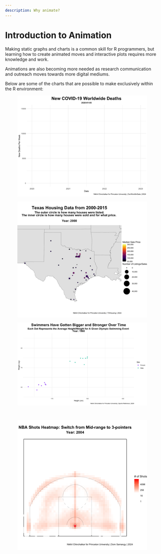 ```yaml
---
description: Why animate?
---
```


# Introduction to Animation

Making static graphs and charts is a common skill for R programmers, but learning how to create animated moves and interactive plots requires more knowledge and work.&#x20;

Animations are also becoming more needed as research communication and outreach moves towards more digital mediums.

Below are some of the charts that are possible to make exclusively within the R environment:

<div data-full-width="true">

<figure><img src=".gitbook/assets/final (26).gif" alt="" width="563"><figcaption></figcaption></figure>

 

<figure><img src=".gitbook/assets/final (1).gif" alt="" width="563"><figcaption></figcaption></figure>

</div>

<div data-full-width="true">

<figure><img src=".gitbook/assets/final 7.gif" alt=""><figcaption></figcaption></figure>

 

<figure><img src=".gitbook/assets/final 8.gif" alt=""><figcaption></figcaption></figure>

</div>

<div data-full-width="true">

<figure><img src=".gitbook/assets/final (27).gif" alt=""><figcaption></figcaption></figure>

 

<figure><img src=".gitbook/assets/final 9.gif" alt=""><figcaption></figcaption></figure>

</div>

<div data-full-width="true">

<figure><img src=".gitbook/assets/final 10.gif" alt=""><figcaption></figcaption></figure>

</div>

<div data-full-width="true">

<figure><img src=".gitbook/assets/final_optimized.gif" alt=""><figcaption></figcaption></figure>

 

<figure><img src=".gitbook/assets/final 6 (2).gif" alt=""><figcaption></figcaption></figure>

</div>
